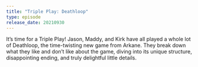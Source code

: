 ```yaml
---
title: "Triple Play: Deathloop"
type: episode
release_date: 20210930
---
```

It’s time for a Triple Play! Jason, Maddy, and Kirk have all played a whole lot of Deathloop, the time-twisting new game from Arkane. They break down what they like and don’t like about the game, diving into its unique structure, disappointing ending, and truly delightful little details.